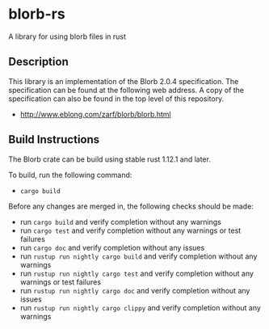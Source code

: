 # blorb-rs
A library for using blorb files in rust

## Description
This library is an implementation of the Blorb 2.0.4 specification. The specification can be found
at the following web address. A copy of the specification can also be found in the top level of
this repository.
* http://www.eblong.com/zarf/blorb/blorb.html

## Build Instructions
The Blorb crate can be build using stable rust 1.12.1 and later.

To build, run the following command:
* `cargo build`

Before any changes are merged in, the following checks should be made:
* run `cargo build` and verify completion without any warnings
* run `cargo test` and verify completion without any warnings or test failures
* run `cargo doc` and verify completion without any issues
* run `rustup run nightly cargo build` and verify completion without any warnings
* run `rustup run nightly cargo test` and verify completion without any warnings or test failures
* run `rustup run nightly cargo doc` and verify completion without any issues
* run `rustup run nightly cargo clippy` and verify completion without any warnings
